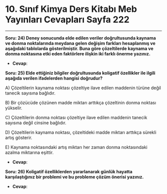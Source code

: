 # 10. Sınıf Kimya Ders Kitabı Meb Yayınları Cevapları Sayfa 222

---

**Soru: 24) Deney sonucunda elde edilen veriler doğrultusunda kaynama ve donma noktalarında meydana gelen değişim farkları hesaplanmış ve aşağıdaki tablolarda gösterilmiştir. Buna göre çözeltilerde kaynama ve donma noktasına etki eden faktörlere ilişkin iki farklı önerme yazınız.**

-   **Cevap**:

**Soru: 25) Elde ettiğiniz bilgiler doğrultusunda koligatif özellikler ile ilgili aşağıda verilen ifadelerden hangisi doğrudur?**

A) Çözeltilerin kaynama noktası çözeltiye ilave edilen maddenin türüne değil tanecik sayısına bağlıdır.

 B) Bir çözücüde çözünen madde miktarı arttıkça çözeltinin donma noktası yükselir.

 C) Çözeltilerin donma noktası çözeltiye ilave edilen maddenin tanecik sayısına değil cinsine bağlıdır.

 D) Çözeltilerin kaynama noktası, çözeltideki madde miktarı arttıkça sürekli artış gösterir.

 E) Kaynama noktasındaki artış miktarı her zaman donma noktasındaki azalma miktarına eşittir.

-   **Cevap**:

**Soru: 26) Koligatif özelliklerden yararlanarak günlük hayatta karşılaştığınız bir problemi ve bu probleme çözüm önerisi yazınız.**

-   **Cevap**: